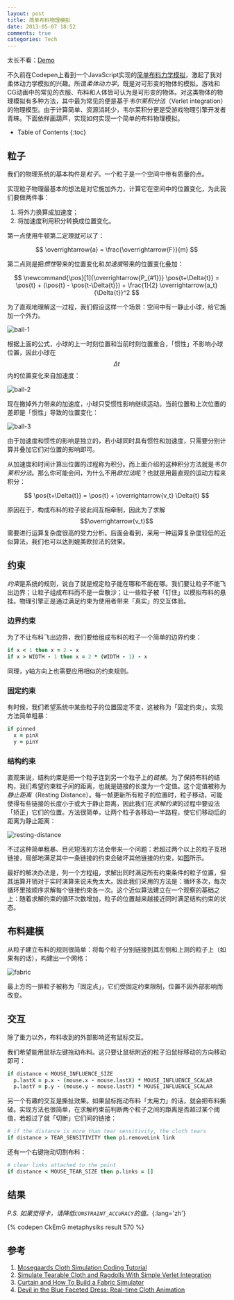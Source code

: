 ```yaml
---
layout: post
title: 简单布料物理模拟
date: 2013-05-07 18:52
comments: true
categories: Tech
---
```


太长不看：[Demo][jsfiddle]

[jsfiddle]: http://jsfiddle.net/metaphysiks/7KeaR/

不久前在Codepen上看到一个JavaScript实现的[简单布料力学模拟][tearable-cloth]，激起了我对柔体动力学模拟的兴趣。所谓*柔体动力学*，既是对可形变的物体的模拟。游戏和CG动画中的常见的衣服、布料和人体皆可认为是可形变的物体。对这类物体的物理模拟有多种方法，其中最为常见的便是基于*韦尔莱积分法*（Verlet integration）的物理模型。由于计算简单、资源消耗少，韦尔莱积分更是受游戏物理引擎开发者青睐。下面依样画葫芦，实现如何实现一个简单的布料物理模拟。

[tearable-cloth]: http://codepen.io/stuffit/pen/KrAwx

<!-- more -->

* Table of Contents
{:toc}

## 粒子

我们的物理系统的基本构件是*粒子*。一个粒子是一个空间中带有质量的点。

实现粒子物理最基本的想法是对它施加外力，计算它在空间中的位置变化，为此我们要做两件事：

1. 将外力换算成加速度；
2. 将加速度利用积分转换成位置变化。

第一点使用牛顿第二定理就可以了：

$$
\overrightarrow{a} = \frac{\overrightarrow{F}}{m}
$$

第二点则是把*惯性*带来的位置变化和*加速度*带来的位置变化叠加：

$$
\newcommand{\pos}[1]{\overrightarrow{P_{#1}}}
\pos{t+\Delta{t}} = \pos{t} + (\pos{t} - \pos{t-\Delta{t}}) + \frac{1}{2} \overrightarrow{a_t} {\Delta{t}}^2
$$

为了直观地理解这一过程，我们假设这样一个场景：空间中有一静止小球，给它施加一个外力。

![ball-1](http://i.minus.com/iMUSAYnkDExzi.png)

根据上面的公式，小球的上一时刻位置和当前时刻位置重合，「惯性」不影响小球位置，因此小球在$$\Delta{t}$$内的位置变化来自加速度：

![ball-2](http://i.minus.com/ixNOwcv4rSnoZ.png)

现在撤掉外力带来的加速度，小球只受惯性影响继续运动。当前位置和上次位置的差即是「惯性」导致的位置变化：

![ball-3](http://i.minus.com/iupOs9Epd4YAI.png)

由于加速度和惯性的影响是独立的，若小球同时具有惯性和加速度，只需要分别计算并叠加它们对位置的影响即可。

从加速度和时间计算出位置的过程称为积分。而上面介绍的这种积分方法就是*韦尔莱积分法*。那么你可能会问，为什么不用*欧拉法*呢？也就是用最直观的运动方程来积分：

$$
\pos{t+\Delta{t}} = \pos{t} + \overrightarrow{v_t} \Delta{t}
$$

原因在于，构成布料的粒子彼此间互相牵制，因此为了求解$$\overrightarrow{v_t}$$需要进行运算复杂度很高的受力分析。后面会看到，采用一种运算复杂度较低的近似算法，我们也可以达到媲美欧拉法的效果。

## 约束

*约束*是系统的规则，说白了就是规定粒子能在哪和不能在哪。我们要让粒子不能飞出边界；让粒子组成布料而不是一盘散沙；让一些粒子被「钉住」以模拟布料的悬挂。物理引擎正是通过满足约束为使用者带来「真实」的交互体验。

### 边界约束

为了不让布料飞出边界，我们要给组成布料的粒子一个简单的边界约束：

``` coffeescript
if x < 1 then x = 2 - x
if x > WIDTH - 1 then x = 2 * (WIDTH - 1) - x
```

同理，y轴方向上也需要应用相似的约束规则。

### 固定约束

有时候，我们希望系统中某些粒子的位置固定不变，这被称为「固定约束」。实现方法简单粗暴：

``` coffeescript
if pinned
  x = pinX
  y = pinY
```

### 结构约束

直观来说，结构约束是把一个粒子连到另一个粒子上的*链接*。为了保持布料的结构，我们希望约束粒子间的距离，也就是链接的长度为一个定值。这个定值被称为*静止距离*（Resting Distance）。每一帧更新所有粒子的位置时，粒子移动，可能使得有些链接的长度小于或大于静止距离，因此我们在*求解约束*的过程中要设法「矫正」它们的位置。方法很简单，让两个粒子各移动一半路程，使它们移动后的距离为静止距离：

![resting-distance](http://i.minus.com/ibkvlhFYy8OBFc.png)

不过这种简单粗暴、目光短浅的方法会带来一个问题：若超过两个以上的粒子互相链接，局部地满足其中一条链接的约束会破坏其他链接的约束，如[图][problem-1]所示。

[problem-1]: http://gamedevtuts.s3.amazonaws.com/022_verlet/link_constraint_faults.png

最好的解决办法是，列一个方程组，求解出同时满足所有约束条件的粒子位置，但其运算开销对于实时演算来说未免太大。因此我们采用的方法是：循环多次，每次循环里按顺序求解每个链接约束各一次。这个近似算法建立在一个观察的基础之上：随着求解约束的循环次数增加，粒子的位置越来越接近同时满足结构约束的状态。

## 布料建模

从粒子建立布料的规则很简单：将每个粒子分别链接到其左侧和上测的粒子上（如果有的话），构建出一个网格：

![fabric](http://i.minus.com/ibrYNo66aa4Bmr.png)

最上方的一排粒子被称为「固定点」，它们受固定约束限制，位置不因外部影响而改变。

## 交互

除了重力以外，布料收到的外部影响还有鼠标交互。

我们希望能用鼠标左键拖动布料。这只要让鼠标附近的粒子沿鼠标移动的方向移动即可：

``` coffeescript
if distance < MOUSE_INFLUENCE_SIZE
  p.lastX = p.x - (mouse.x - mouse.lastX) * MOUSE_INFLUENCE_SCALAR
  p.lastY = p.y - (mouse.y - mouse.lastY) * MOUSE_INFLUENCE_SCALAR
```

另一个有趣的交互是撕扯效果。如果鼠标拖动布料「太用力」的话，就会把布料撕破。实现方法也很简单，在求解约束前判断两个粒子之间的距离是否超过某个阈值，若超过了就「切断」它们间的链接：

``` coffeescript
# if the distance is more than tear sensitivity, the cloth tears
if distance > TEAR_SENSITIVITY then p1.removeLink link
```

还有一个右键拖动切割布料：

``` coffeescript
# clear links attached to the point
if distance < MOUSE_TEAR_SIZE then p.links = []
```

## 结果

*P.S. 如果觉得卡，请降低`CONSTRAINT_ACCURACY`的值。*{:lang='zh'}

{% codepen CkEmG metaphysiks result 570 %}

## 参考

1. [Mosegaards Cloth Simulation Coding Tutorial](http://cg.alexandra.dk/tag/cloth-simulation/)
2. [Simulate Tearable Cloth and Ragdolls With Simple Verlet Integration](http://gamedev.tutsplus.com/tutorials/implementation/simulate-fabric-and-ragdolls-with-simple-verlet-integration/)
3. [Curtain and How To Build a Fabric Simulator](http://bluethen.com/wordpress/index.php/processing-app/curtain/)
4. [Devil in the Blue Faceted Dress: 
Real-time Cloth Animation](http://www.darwin3d.com/gamedev/articles/col0599.pdf)
